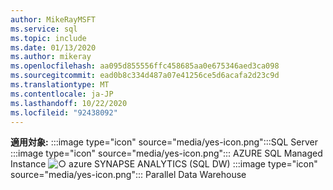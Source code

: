 ```yaml
---
author: MikeRayMSFT
ms.service: sql
ms.topic: include
ms.date: 01/13/2020
ms.author: mikeray
ms.openlocfilehash: aa095d855556ffc458685aa0e675346aed3ca098
ms.sourcegitcommit: ead0b8c334d487a07e41256ce5d6acafa2d23c9d
ms.translationtype: MT
ms.contentlocale: ja-JP
ms.lasthandoff: 10/22/2020
ms.locfileid: "92438092"
---
```

<Token>**適用対象:** :::image type="icon" source="media/yes-icon.png":::SQL Server :::image type="icon" source="media/yes-icon.png"::: AZURE SQL Managed Instance ![ ○ ](media/yes-icon.png) azure SYNAPSE ANALYTICS (SQL DW) :::image type="icon" source="media/yes-icon.png"::: Parallel Data Warehouse </Token>
